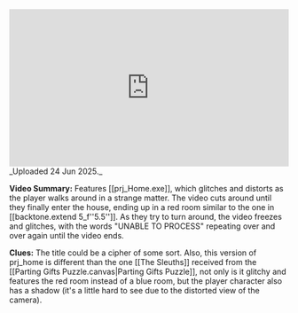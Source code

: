 
<iframe 
  src="https://drive.google.com/file/d/1Ox0pFIFAj3EHBQuu9x8kktDS5hqIinLE/preview" 
  style="width:100%; aspect-ratio:16/9; border:0;"
  allowfullscreen>
</iframe>
_Uploaded 24 Jun 2025._

**Video Summary:** Features [[prj_Home.exe]], which glitches and distorts as the player walks around in a strange matter. The video cuts around until they finally enter the house, ending up in a red room similar to the one in [[backtone.extend 5_f''5.5'']]. As they try to turn around, the video freezes and glitches, with the words "UNABLE TO PROCESS" repeating over and over again until the video ends.

**Clues:** The title could be a cipher of some sort. Also, this version of prj_home is different than the one [[The Sleuths]] received from the [[Parting Gifts Puzzle.canvas|Parting Gifts Puzzle]], not only is it glitchy and features the red room instead of a blue room, but the player character also has a shadow (it's a little hard to see due to the distorted view of the camera).
